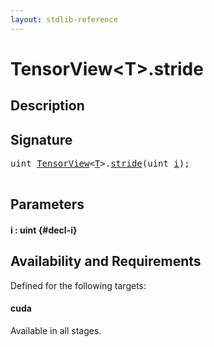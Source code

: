```yaml
---
layout: stdlib-reference
---
```


# TensorView\<T\>\.stride

## Description





## Signature 

<pre>
<span class="code_keyword">uint</span> <a href="/stdlib-reference/types/tensorview-06/index" class="code_type">TensorView</a>&lt;<a href="/stdlib-reference/types/tensorview-06/index#typeparam-T" class="code_type">T</a>&gt;.<a href="/stdlib-reference/types/tensorview-06/stride">stride</a>(<span class="code_keyword">uint</span> <a href="/stdlib-reference/types/tensorview-06/stride#decl-i" class="code_param">i</a>);

</pre>

## Parameters

#### i  : uint {#decl-i}

## Availability and Requirements

Defined for the following targets:

#### cuda
Available in all stages.



